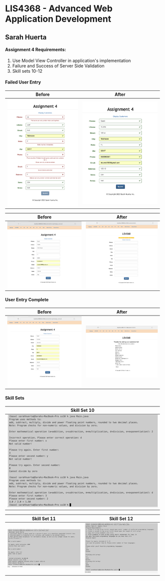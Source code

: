 

# LIS4368 - Advanced Web Application Development

## Sarah Huerta

#### Assignment 4 Requirements:

1. Use Model View Controller in application's implementation
2. Failure and Success of Server Side Validation
3. Skill sets 10-12



#### Failed User Entry


| Before | After |
| ------- | ------ |
| ![5](img/5.png) | ![6](img/6.png) |

| Before | After |
| ------- | ------ |
| ![1](img/1.png) | ![2](img/2.png) |


#### User Entry Complete

| Before | After |
| ------- | ------ |
| ![3](img/3.png) | ![4](img/4.png) |


#### Skill Sets

| Skill Set 10 |
| ------- |
| ![ss10](img/ss10.png) |

| Skill Set 11 | Skill Set 12
| ------- | ------ |
| ![ss11](img/ss11.png) | ![ss12](img/ss12.png) |
